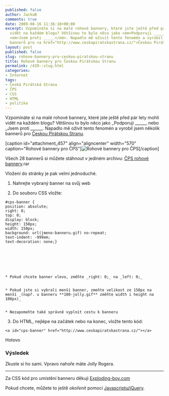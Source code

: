 ```yaml
---
published: false
author: JackuB
comments: true
date: 2009-08-16 11:36:18+00:00
excerpt: Vzpomínáte si na malé rohové bannery, které jste ještě před pár lety mohli
  vidět na každém blogu? Většinou to bylo něco jako <em>Podporuji _____</em> nebo
  <em>Jsem proti _____</em>. Napadlo mě oživit tento fenomén a vyrobil jsem několik
  bannerů pro <a href="http://www.ceskapiratskastrana.cz/">Českou Pirátskou Stranu</a>.
layout: post
published: false
slug: rohove-bannery-pro-ceskou-piratskou-stranu
title: Rohové bannery pro Českou Pirátskou Stranu
permalink: /439-:slug.html
categories:
- Internet
tags:
- Česká Pirátská Strana
- ČPS
- CSS
- HTML
- politika
---
```


Vzpomínáte si na malé rohové bannery, které jste ještě před pár lety mohli vidět na každém blogu? Většinou to bylo něco jako _Podporuji ______ nebo _Jsem proti ______. Napadlo mě oživit tento fenomén a vyrobil jsem několik bannerů pro [Českou Pirátskou Stranu](http://www.ceskapiratskastrana.cz/).

[caption id="attachment_457" align="aligncenter" width="570" caption="Rohové bannery pro ČPS"]![Rohové bannery pro ČPS](http://jedenbod.cz/wp-content/uploads/2009/08/cps-banners-570x372.PNG)[/caption]

Všech 28 bannerů si můžete stáhnout v jediném archivu: [ČPS rohové bannery](http://jedenbod.cz/wp-content/uploads/2009/08/CPS-rohove-bannery.rar).rar

Vložení do stránky je pak velmi jednoduché.




  1. Nahrejte vybraný banner na svůj web


  2. Do souboru CSS vložte:


    #cps-banner {
    position: absolute;
    right: 0;
    top: 0;
    display: block;
    height: 150px;
    width: 150px;
    background: url(jmeno-banneru.gif) no-repeat;
    text-indent: -999em;
    text-decoration: none;}







    * Pokud chcete banner vlevo, změňte _right: 0;_ na _left: 0;_


    * Pokud jste si vybrali menší banner, zmeňte velikost ze 150px na menší _(např. u banneru **100-jolly.gif** změňte width i height na 100px)_


    * Nezapomeňte také správně vyplnit cestu k banneru





  3. Do HTML, nejlépe na začátek nebo na konec, vložte tento kód:


    <a id="cps-banner" href="http://www.ceskapiratskastrana.cz/"></a>





Hotovo


### Výsledek


Zkuste si ho sami. Vpravo nahoře máte Jolly Rogera.



* * *

Za CSS kód pro umístění banneru děkuji [Exploding-boy.com](http://www.exploding-boy.com/2006/01/09/easy-top-corner-banners-with-css/)

Pokud chcete, můžete to ještě _okořenit_ pomocí [Javascriptu/jQuery](http://jedenbod.cz/381-jak-na-hover-efekt-blednuti-pomoci-jquery.html).

